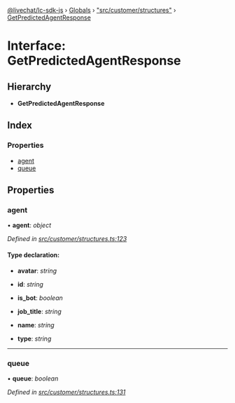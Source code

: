 [@livechat/lc-sdk-js](../README.md) › [Globals](../globals.md) › ["src/customer/structures"](../modules/_src_customer_structures_.md) › [GetPredictedAgentResponse](_src_customer_structures_.getpredictedagentresponse.md)

# Interface: GetPredictedAgentResponse

## Hierarchy

* **GetPredictedAgentResponse**

## Index

### Properties

* [agent](_src_customer_structures_.getpredictedagentresponse.md#agent)
* [queue](_src_customer_structures_.getpredictedagentresponse.md#queue)

## Properties

###  agent

• **agent**: *object*

*Defined in [src/customer/structures.ts:123](https://github.com/livechat/lc-sdk-js/blob/61db942/src/customer/structures.ts#L123)*

#### Type declaration:

* **avatar**: *string*

* **id**: *string*

* **is_bot**: *boolean*

* **job_title**: *string*

* **name**: *string*

* **type**: *string*

___

###  queue

• **queue**: *boolean*

*Defined in [src/customer/structures.ts:131](https://github.com/livechat/lc-sdk-js/blob/61db942/src/customer/structures.ts#L131)*
